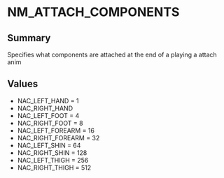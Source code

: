 # NM_ATTACH_COMPONENTS

## Summary
Specifies what components are attached at the end of a playing a attach anim

## Values
* NAC_LEFT_HAND = 1
* NAC_RIGHT_HAND
* NAC_LEFT_FOOT = 4
* NAC_RIGHT_FOOT = 8
* NAC_LEFT_FOREARM = 16
* NAC_RIGHT_FOREARM = 32
* NAC_LEFT_SHIN = 64
* NAC_RIGHT_SHIN = 128
* NAC_LEFT_THIGH = 256
* NAC_RIGHT_THIGH = 512